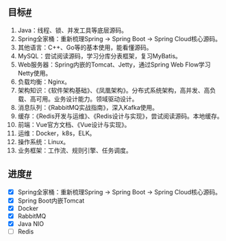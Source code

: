 ## 目标[#](https://www.cnblogs.com/Xianhuii/p/15141494.html#%E7%9B%AE%E6%A0%87)

1. Java：线程、锁、并发工具等底层源码。
2. Spring全家桶：重新梳理Spring -> Spring Boot -> Spring Cloud核心源码。
3. 其他语言：C++、Go等的基本使用，能看懂源码。
4. MySQL：尝试阅读源码，学习分库分表框架，复习MyBatis。
5. Web服务器：Spring内嵌的Tomcat、Jetty，通过Spring Web Flow学习Netty使用。
6. 负载均衡：Nginx。
7. 架构知识：《软件架构基础》、《凤凰架构》。分布式系统架构，高并发、高负载、高可用。业务设计能力。领域驱动设计。
9. 消息队列：《RabbitMQ实战指南》，深入Kafka使用。
10. 缓存：《Redis开发与运维》、《Redis设计与实现》，尝试阅读源码。本地缓存。
11. 前端：Vue官方文档、《Vue设计与实现》。
12. 运维：Docker，k8s，ELK。
13. 操作系统：Linux。
14. 业务框架：工作流、规则引擎、任务调度。

## 进度[#](https://www.cnblogs.com/Xianhuii/p/15141494.html#%E8%BF%9B%E5%BA%A6)

- [x] Spring全家桶：重新梳理Spring -> Spring Boot -> Spring Cloud核心源码。
- [x] Spring Boot内嵌Tomcat
- [x] Docker
- [x] RabbitMQ
- [x] Java NIO
- [ ] Redis

